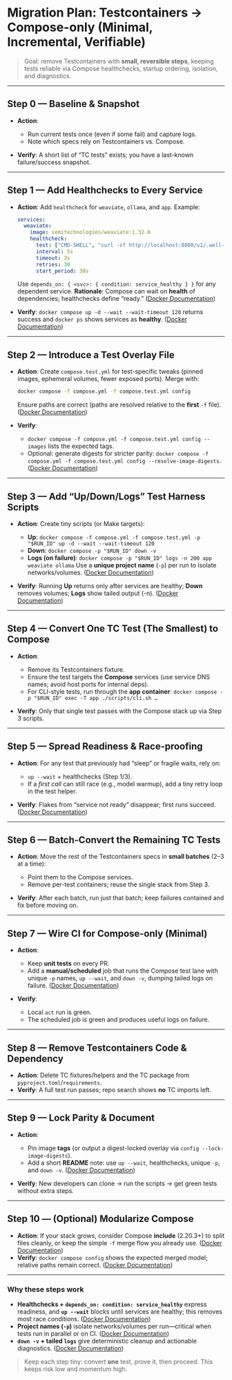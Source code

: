 # Migration Plan: Testcontainers → Compose-only (Minimal, Incremental, Verifiable)

> Goal: remove Testcontainers with **small, reversible steps**, keeping tests reliable via Compose
> healthchecks, startup ordering, isolation, and diagnostics.

---

## Step 0 — Baseline & Snapshot

* **Action**:

  * Run current tests once (even if some fail) and capture logs.
  * Note which specs rely on Testcontainers vs. Compose.
* **Verify**: A short list of “TC tests” exists; you have a last-known failure/success snapshot.

---

## Step 1 — Add Healthchecks to Every Service

* **Action**: Add `healthcheck` for `weaviate`, `ollama`, and `app`. Example:

  ```yaml
  services:
    weaviate:
      image: semitechnologies/weaviate:1.32.0
      healthcheck:
        test: ["CMD-SHELL", "curl -sf http://localhost:8080/v1/.well-known/ready || exit 1"]
        interval: 5s
        timeout: 3s
        retries: 30
        start_period: 30s
  ```

  Use `depends_on: { <svc>: { condition: service_healthy } }` for any dependent service.
  **Rationale**: Compose can wait on **health** of dependencies; healthchecks define “ready.” ([Docker Documentation](https://docs.docker.com/compose/how-tos/startup-order/?utm_source=chatgpt.com))
* **Verify**: `docker compose up -d --wait --wait-timeout 120` returns success and `docker ps`
  shows services as **healthy**. ([Docker Documentation](https://docs.docker.com/reference/cli/docker/compose/up/?utm_source=chatgpt.com))

---

## Step 2 — Introduce a Test Overlay File

* **Action**: Create `compose.test.yml` for test-specific tweaks (pinned images, ephemeral
  volumes, fewer exposed ports). Merge with:

  ```bash
  docker compose -f compose.yml -f compose.test.yml config
  ```

  Ensure paths are correct (paths are resolved relative to the **first** `-f` file). ([Docker Documentation](https://docs.docker.com/compose/how-tos/multiple-compose-files/merge/?utm_source=chatgpt.com))
* **Verify**:

  * `docker compose -f compose.yml -f compose.test.yml config --images` lists the expected
    tags.
  * Optional: generate digests for stricter parity:
    `docker compose -f compose.yml -f compose.test.yml config --resolve-image-digests`. ([Docker Documentation](https://docs.docker.com/reference/cli/docker/compose/config/?utm_source=chatgpt.com))

---

## Step 3 — Add “Up/Down/Logs” Test Harness Scripts

* **Action**: Create tiny scripts (or Make targets):

  * **Up**: `docker compose -f compose.yml -f compose.test.yml -p "$RUN_ID" up -d --wait --wait-timeout 120`
  * **Down**: `docker compose -p "$RUN_ID" down -v`
  * **Logs (on failure)**: `docker compose -p "$RUN_ID" logs -n 200 app weaviate ollama`
    Use a **unique project name** (`-p`) per run to isolate networks/volumes. ([Docker Documentation](https://docs.docker.com/compose/project-name/?utm_source=chatgpt.com))
* **Verify**: Running **Up** returns only after services are healthy; **Down** removes volumes; **Logs**
  show tailed output (-n). ([Docker Documentation](https://docs.docker.com/reference/cli/docker/compose/down/?utm_source=chatgpt.com))

---

## Step 4 — Convert One TC Test (The Smallest) to Compose

* **Action**:

  * Remove its Testcontainers fixture.
  * Ensure the test targets the **Compose** services (use service DNS names; avoid host ports for
    internal deps).
  * For CLI-style tests, run through the **app container**:
    `docker compose -p "$RUN_ID" exec -T app ./scripts/cli.sh …`
* **Verify**: Only that single test passes with the Compose stack up via Step 3 scripts.

---

## Step 5 — Spread Readiness & Race-proofing

* **Action**: For any test that previously had “sleep” or fragile waits, rely on:

  * `up --wait` + healthchecks (Step 1/3).
  * If a *first call* can still race (e.g., model warmup), add a tiny retry loop in the test helper.
* **Verify**: Flakes from “service not ready” disappear; first runs succeed. ([Docker Documentation](https://docs.docker.com/reference/cli/docker/compose/up/?utm_source=chatgpt.com))

---

## Step 6 — Batch-Convert the Remaining TC Tests

* **Action**: Move the rest of the Testcontainers specs in **small batches** (2–3 at a time):

  * Point them to the Compose services.
  * Remove per-test containers; reuse the single stack from Step 3.
* **Verify**: After each batch, run just that batch; keep failures contained and fix before moving on.

---

## Step 7 — Wire CI for Compose-only (Minimal)

* **Action**:

  * Keep **unit tests** on every PR.
  * Add a **manual/scheduled** job that runs the Compose test lane with unique `-p` names, `up --wait`,
    and `down -v`, dumping tailed logs on failure. ([Docker Documentation](https://docs.docker.com/compose/project-name/?utm_source=chatgpt.com))
* **Verify**:

  * Local `act` run is green.
  * The scheduled job is green and produces useful logs on failure.

---

## Step 8 — Remove Testcontainers Code & Dependency

* **Action**: Delete TC fixtures/helpers and the TC package from `pyproject.toml`/`requirements`.
* **Verify**: A full test run passes; repo search shows **no** TC imports left.

---

## Step 9 — Lock Parity & Document

* **Action**:

  * Pin image **tags** (or output a digest-locked overlay via `config --lock-image-digests`).
  * Add a short **README** note: use `up --wait`, healthchecks, unique `-p`, and `down -v`. ([Docker Documentation](https://docs.docker.com/reference/cli/docker/compose/config/?utm_source=chatgpt.com))
* **Verify**: New developers can clone → run the scripts → get green tests without extra steps.

---

## Step 10 — (Optional) Modularize Compose

* **Action**: If your stack grows, consider Compose **include** (2.20.3+) to split files cleanly, or keep
  the simple `-f` merge flow you already use. ([Docker Documentation](https://docs.docker.com/compose/multiple-compose-files/include/?utm_source=chatgpt.com))
* **Verify**: `docker compose config` shows the expected merged model; relative paths remain correct. ([Docker Documentation](https://docs.docker.com/reference/cli/docker/compose/config/?utm_source=chatgpt.com))

---

### Why these steps work

* **Healthchecks + `depends_on: condition: service_healthy`** express readiness, and
  **`up --wait`** blocks until services are healthy; this removes most race conditions. ([Docker Documentation](https://docs.docker.com/compose/how-tos/startup-order/?utm_source=chatgpt.com))
* **Project names (`-p`)** isolate networks/volumes per run—critical when tests run in parallel or on CI. ([Docker Documentation](https://docs.docker.com/compose/project-name/?utm_source=chatgpt.com))
* **`down -v` + tailed `logs`** give deterministic cleanup and actionable diagnostics. ([Docker Documentation](https://docs.docker.com/reference/cli/docker/compose/down/?utm_source=chatgpt.com))

> Keep each step tiny: convert **one** test, prove it, then proceed. This keeps risk low and momentum high.
